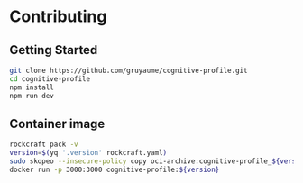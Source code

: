 # Contributing

## Getting Started

```bash
git clone https://github.com/gruyaume/cognitive-profile.git
cd cognitive-profile
npm install
npm run dev
```

## Container image

```bash
rockcraft pack -v
version=$(yq '.version' rockcraft.yaml)
sudo skopeo --insecure-policy copy oci-archive:cognitive-profile_${version}_amd64.rock docker-daemon:cognitive-profile:${version}
docker run -p 3000:3000 cognitive-profile:${version}
```
